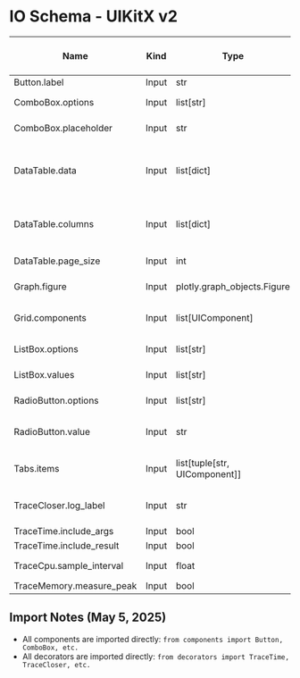 # IO Schema - UIKitX v2

| Name | Kind | Type | Allowed values / range | Example Usage |
|------|------|------|------------------------|---------------|
| Button.label | Input | str | Any string | Button("Submit") |
| ComboBox.options | Input | list[str] | Non-empty list of strings | ComboBox(["Option 1", "Option 2"]) |
| ComboBox.placeholder | Input | str | Any string | ComboBox([], placeholder="Select...") |
| DataTable.data | Input | list[dict] | List of dictionaries with consistent keys | DataTable(data=[{"col1": "val1", "col2": "val2"}]) |
| DataTable.columns | Input | list[dict] | List of column configuration dictionaries | DataTable(columns=[{"name": "Column 1", "id": "col1"}]) |
| DataTable.page_size | Input | int | Positive integer | DataTable(page_size=10) |
| Graph.figure | Input | plotly.graph_objects.Figure | Valid Plotly figure | Graph(go.Figure()) |
| Grid.components | Input | list[UIComponent] | List of wrapped UI components | Grid([button, dropdown]) |
| ListBox.options | Input | list[str] | Non-empty list of strings | ListBox(["Item 1", "Item 2"]) |
| ListBox.values | Input | list[str] | Subset of options | ListBox(options, values=["Item 1"]) |
| RadioButton.options | Input | list[str] | Non-empty list of strings | RadioButton(["Yes", "No"]) |
| RadioButton.value | Input | str | One of the provided options | RadioButton(options, value="Yes") |
| Tabs.items | Input | list[tuple[str, UIComponent]] | List of (label, component) tuples | Tabs([("Tab1", button)]) |
| TraceCloser.log_label | Input | str | String to identify the trace | @TraceCloser(log_label="endpoint") |
| TraceTime.include_args | Input | bool | True or False | @TraceTime(include_args=True) |
| TraceTime.include_result | Input | bool | True or False | @TraceTime(include_result=True) |
| TraceCpu.sample_interval | Input | float | Positive float (seconds) | @TraceCpu(sample_interval=0.1) |
| TraceMemory.measure_peak | Input | bool | True or False | @TraceMemory(measure_peak=True) |

## Import Notes (May 5, 2025)
- All components are imported directly: `from components import Button, ComboBox, etc.`
- All decorators are imported directly: `from decorators import TraceTime, TraceCloser, etc.`

